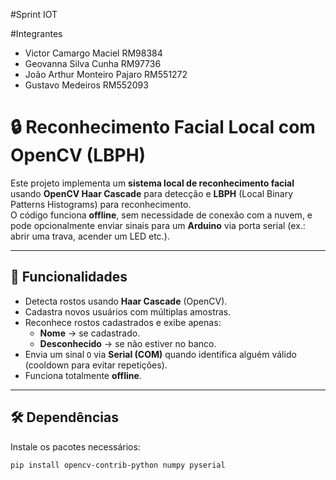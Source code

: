 #Sprint IOT

#Integrantes
- Victor Camargo Maciel RM98384
- Geovanna Silva Cunha RM97736
- João Arthur Monteiro Pajaro RM551272
- Gustavo Medeiros RM552093

# 🔒 Reconhecimento Facial Local com OpenCV (LBPH)

Este projeto implementa um **sistema local de reconhecimento facial** usando **OpenCV Haar Cascade** para detecção e **LBPH** (Local Binary Patterns Histograms) para reconhecimento.  
O código funciona **offline**, sem necessidade de conexão com a nuvem, e pode opcionalmente enviar sinais para um **Arduino** via porta serial (ex.: abrir uma trava, acender um LED etc.).

---

## 📌 Funcionalidades
- Detecta rostos usando **Haar Cascade** (OpenCV).
- Cadastra novos usuários com múltiplas amostras.
- Reconhece rostos cadastrados e exibe apenas:
  - **Nome** → se cadastrado.
  - **Desconhecido** → se não estiver no banco.
- Envia um sinal `O` via **Serial (COM)** quando identifica alguém válido (cooldown para evitar repetições).
- Funciona totalmente **offline**.

---

## 🛠️ Dependências

Instale os pacotes necessários:

```bash
pip install opencv-contrib-python numpy pyserial


